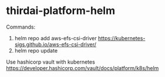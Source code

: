 # thirdai-platform-helm

Commands:
1. helm repo add aws-efs-csi-driver https://kubernetes-sigs.github.io/aws-efs-csi-driver/
2. helm repo update


Use hashicorp vault with kubernetes
https://developer.hashicorp.com/vault/docs/platform/k8s/helm